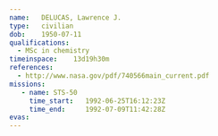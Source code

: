 ```yaml
---
name:	DELUCAS, Lawrence J.
type:	civilian
dob:	1950-07-11
qualifications:
  - MSc in chemistry
timeinspace:	13d19h30m
references:
  - http://www.nasa.gov/pdf/740566main_current.pdf
missions:
   - name: STS-50
     time_start:   1992-06-25T16:12:23Z
     time_end:     1992-07-09T11:42:28Z
evas:
---
```

